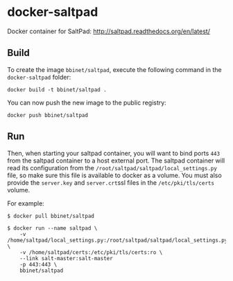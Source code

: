 docker-saltpad
==============

Docker container for SaltPad:
http://saltpad.readthedocs.org/en/latest/

Build
-----

To create the image `bbinet/saltpad`, execute the following command in the
`docker-saltpad` folder:

    docker build -t bbinet/saltpad .

You can now push the new image to the public registry:
    
    docker push bbinet/saltpad


Run
---

Then, when starting your saltpad container, you will want to bind ports `443`
from the saltpad container to a host external port.
The saltpad container will read its configuration from the
`/root/saltpad/saltpad/local_settings.py` file, so make sure this file is
available to docker as a volume.
You must also provide the `server.key` and `server.crt`ssl files in the
`/etc/pki/tls/certs` volume.

For example:

    $ docker pull bbinet/saltpad

    $ docker run --name saltpad \
        -v /home/saltpad/local_settings.py:/root/saltpad/saltpad/local_settings.py:ro \
        -v /home/saltpad/certs:/etc/pki/tls/certs:ro \
        --link salt-master:salt-master
        -p 443:443 \
        bbinet/saltpad
